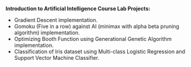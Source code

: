 **Introduction to Artificial Intelligence Course Lab Projects:**

- Gradient Descent implementation.
- Gomoku (Five in a row) against AI (minimax with alpha beta pruning algorithm) implementation.
- Optimizing Booth Function using Generational Genetic Algorithm  implementation.
- Classification of Iris dataset using Multi-class Logistic Regression and Support Vector Machine Classifier.
